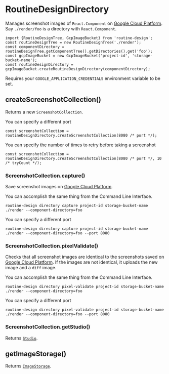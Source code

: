 # RoutineDesignDirectory

Manages screenshot images of `React.Component` on [Google Cloud Platform](https://cloud.google.com/). Say `./render/foo` is a directory with `React.Component`.

```
import {RoutineDesignTree, GcpImageBucket} from 'routine-design';
const routineDesignTree = new RoutineDesignTree('./render');
const componentDirectory = routineDesignTree.getComponentTree().getDirectories().get('foo');
const gcpImageBucket = new GcpImageBucket('project-id', 'storage-bucket-name');
const routineDesignDirectory = gcpImageBucket.createRoutineDesignDirectory(componentDirectory);
```

Requires your `GOOGLE_APPLICATION_CREDENTIALS` environment variable to be set.

## createScreenshotCollection()

Returns a new `ScreenshotCollection`.

You can specify a different port
```
const screenshotCollection = routineDesignDirectory.createScreenshotCollection(8080 /* port */);
```

You can specify the number of times to retry before taking a screenshot
```
const screenshotCollection = routineDesignDirectory.createScreenshotCollection(8080 /* port */, 10 /* tryCount */);
```

### ScreenshotCollection.capture()

Save screenshot images on [Google Cloud Platform](https://cloud.google.com/). 

You can accomplish the same thing from the Command Line Interface.
```
routine-design directory capture project-id storage-bucket-name ./render --component-directory=foo 
```

You can specify a different port
```
routine-design directory capture project-id storage-bucket-name ./render --component-directory=foo --port 8080
```

### ScreenshotCollection.pixelValidate()

Checks that all screenshot images are identical to the screenshots saved on [Google Cloud Platform](https://cloud.google.com/). If the images are not identical, it uploads the new image and a `diff` image. 

You can accomplish the same thing from the Command Line Interface.
```
routine-design directory pixel-validate project-id storage-bucket-name ./render --component-directory=foo 
```

You can specify a different port
```
routine-design directory pixel-validate project-id storage-bucket-name ./render --component-directory=foo --port 8080
```

### ScreenshotCollection.getStudio()

Returns [`Studio`](./studio/README.md).

## getImageStorage()

Returns [`ImageStorage`](./image-storage/README.md).

